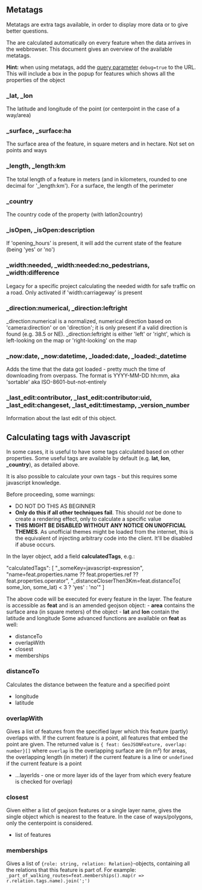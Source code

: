 Metatags
--------

Metatags are extra tags available, in order to display more data or to give better questions.

The are calculated automatically on every feature when the data arrives in the webbrowser. This document gives an overview of the available metatags.

**Hint:** when using metatags, add the [query parameter](URL_Parameters.md) `debug=true` to the URL. This will include a box in the popup for features which shows all the properties of the object

### \_lat, \_lon

The latitude and longitude of the point (or centerpoint in the case of a way/area)

### \_surface, \_surface:ha

The surface area of the feature, in square meters and in hectare. Not set on points and ways

### \_length, \_length:km

The total length of a feature in meters (and in kilometers, rounded to one decimal for '\_length:km'). For a surface, the length of the perimeter

### \_country

The country code of the property (with latlon2country)

### \_isOpen, \_isOpen:description

If 'opening\_hours' is present, it will add the current state of the feature (being 'yes' or 'no')

### \_width:needed, \_width:needed:no\_pedestrians, \_width:difference

Legacy for a specific project calculating the needed width for safe traffic on a road. Only activated if 'width:carriageway' is present

### \_direction:numerical, \_direction:leftright

\_direction:numerical is a normalized, numerical direction based on 'camera:direction' or on 'direction'; it is only present if a valid direction is found (e.g. 38.5 or NE). \_direction:leftright is either 'left' or 'right', which is left-looking on the map or 'right-looking' on the map

### \_now:date, \_now:datetime, \_loaded:date, \_loaded:\_datetime

Adds the time that the data got loaded - pretty much the time of downloading from overpass. The format is YYYY-MM-DD hh:mm, aka 'sortable' aka ISO-8601-but-not-entirely

### \_last\_edit:contributor, \_last\_edit:contributor:uid, \_last\_edit:changeset, \_last\_edit:timestamp, \_version\_number

Information about the last edit of this object.

Calculating tags with Javascript
--------------------------------

In some cases, it is useful to have some tags calculated based on other properties. Some useful tags are available by default (e.g. **lat**, **lon**, **\_country**), as detailed above.

It is also possible to calculate your own tags - but this requires some javascript knowledge.

Before proceeding, some warnings:

*   DO NOT DO THIS AS BEGINNER
*   **Only do this if all other techniques fail**. This should _not_ be done to create a rendering effect, only to calculate a specific value
*   **THIS MIGHT BE DISABLED WITHOUT ANY NOTICE ON UNOFFICIAL THEMES**. As unofficial themes might be loaded from the internet, this is the equivalent of injecting arbitrary code into the client. It'll be disabled if abuse occurs.

In the layer object, add a field **calculatedTags**, e.g.:

"calculatedTags": \[ "\_someKey=javascript-expression", "name=feat.properties.name ?? feat.properties.ref ?? feat.properties.operator", "\_distanceCloserThen3Km=feat.distanceTo( some\_lon, some\_lat) < 3 ? 'yes' : 'no'" \]

The above code will be executed for every feature in the layer. The feature is accessible as **feat** and is an amended geojson object: - **area** contains the surface area (in square meters) of the object - **lat** and **lon** contain the latitude and longitude Some advanced functions are available on **feat** as well:

*   distanceTo
*   overlapWith
*   closest
*   memberships

### distanceTo

Calculates the distance between the feature and a specified point

*   longitude
*   latitude

### overlapWith

Gives a list of features from the specified layer which this feature (partly) overlaps with. If the current feature is a point, all features that embed the point are given. The returned value is `{ feat: GeoJSONFeature, overlap: number}[]` where `overlap` is the overlapping surface are (in m²) for areas, the overlapping length (in meter) if the current feature is a line or `undefined` if the current feature is a point

*   ...layerIds - one or more layer ids of the layer from which every feature is checked for overlap)

### closest

Given either a list of geojson features or a single layer name, gives the single object which is nearest to the feature. In the case of ways/polygons, only the centerpoint is considered.

*   list of features

### memberships

Gives a list of `{role: string, relation: Relation}`\-objects, containing all the relations that this feature is part of. For example: `_part_of_walking_routes=feat.memberships().map(r => r.relation.tags.name).join(';')`